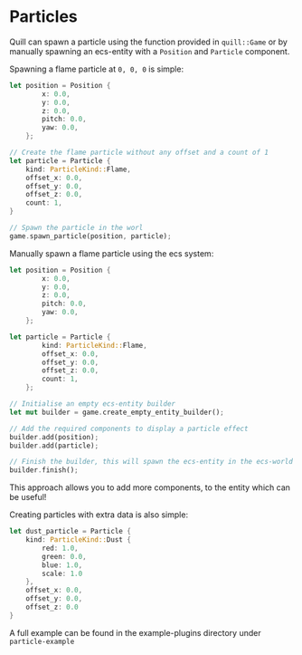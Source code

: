 # Particles
Quill can spawn a particle using the function provided in `quill::Game` or by manually spawning an ecs-entity with a `Position` and `Particle` component.

Spawning a flame particle at `0, 0, 0` is simple:
```rust
let position = Position {
        x: 0.0,
        y: 0.0,
        z: 0.0,
        pitch: 0.0,
        yaw: 0.0,
    };

// Create the flame particle without any offset and a count of 1
let particle = Particle {
    kind: ParticleKind::Flame,
    offset_x: 0.0,
    offset_y: 0.0,
    offset_z: 0.0,
    count: 1,
}

// Spawn the particle in the worl
game.spawn_particle(position, particle);
```

Manually spawn a flame particle using the ecs system:
```rust
let position = Position {
        x: 0.0,
        y: 0.0,
        z: 0.0,
        pitch: 0.0,
        yaw: 0.0,
    };

let particle = Particle {
        kind: ParticleKind::Flame,
        offset_x: 0.0,
        offset_y: 0.0,
        offset_z: 0.0,
        count: 1,
    };

// Initialise an empty ecs-entity builder
let mut builder = game.create_empty_entity_builder();

// Add the required components to display a particle effect
builder.add(position);
builder.add(particle);

// Finish the builder, this will spawn the ecs-entity in the ecs-world
builder.finish();
```
This approach allows you to add more components, to the entity which can be useful!

Creating particles with extra data is also simple:
```rust
let dust_particle = Particle {
    kind: ParticleKind::Dust {
        red: 1.0,
        green: 0.0,
        blue: 1.0,
        scale: 1.0
    },
    offset_x: 0.0,
    offset_y: 0.0,
    offset_z: 0.0
}
```


A full example can be found in the example-plugins directory under `particle-example`